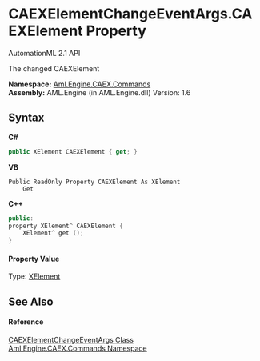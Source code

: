 # CAEXElementChangeEventArgs.CAEXElement Property 
AutomationML 2.1 API 

The changed CAEXElement

**Namespace:**&nbsp;<a href="N_Aml_Engine_CAEX_Commands">Aml.Engine.CAEX.Commands</a><br />**Assembly:**&nbsp;AML.Engine (in AML.Engine.dll) Version: 1.6

## Syntax

**C#**<br />
``` C#
public XElement CAEXElement { get; }
```

**VB**<br />
``` VB
Public ReadOnly Property CAEXElement As XElement
	Get
```

**C++**<br />
``` C++
public:
property XElement^ CAEXElement {
	XElement^ get ();
}
```


#### Property Value
Type: <a href="https://docs.microsoft.com/dotnet/api/system.xml.linq.xelement" target="_parent" rel="noopener noreferrer">XElement</a>

## See Also


#### Reference
<a href="T_Aml_Engine_CAEX_Commands_CAEXElementChangeEventArgs">CAEXElementChangeEventArgs Class</a><br /><a href="N_Aml_Engine_CAEX_Commands">Aml.Engine.CAEX.Commands Namespace</a><br />